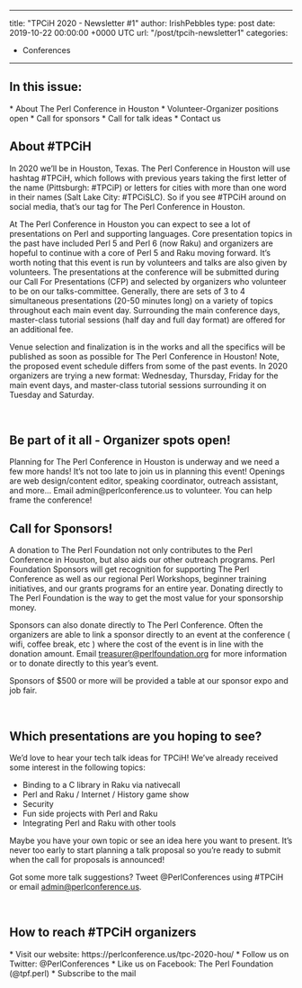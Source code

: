 
---
title: "TPCiH 2020 - Newsletter #1"
author: IrishPebbles
type: post
date: 2019-10-22 00:00:00 +0000 UTC
url: "/post/tpcih-newsletter1"
categories:
 - Conferences

---

<h2>In this issue:</h2>
* About The Perl Conference in Houston
* Volunteer-Organizer positions open
* Call for sponsors
* Call for talk ideas
* Contact us

<br>
<h2>About #TPCiH</h2>
In 2020 we’ll be in Houston, Texas. The Perl Conference in Houston will use hashtag #TPCiH, which follows with previous years taking the first letter of the name (Pittsburgh: #TPCiP) or letters for cities with more than one word in their names (Salt Lake City: #TPCiSLC). So if you see #TPCiH around on social media, that’s our tag for The Perl Conference in Houston.

At The Perl Conference in Houston you can expect to see a lot of presentations on Perl and supporting languages. Core presentation topics in the past have included Perl 5 and Perl 6 (now Raku) and organizers are hopeful to continue with a core of Perl 5 and Raku moving forward. It’s worth noting that this event is run by volunteers and talks are also given by volunteers. The presentations at the conference will be submitted during our Call For Presentations (CFP) and selected by organizers who volunteer to be on our talks-committee. Generally, there are sets of 3 to 4 simultaneous presentations (20-50 minutes long) on a variety of topics throughout each main event day. Surrounding the main conference days, master-class tutorial sessions (half day and full day format) are offered for an additional fee.

Venue selection and finalization is in the works and all the specifics will be published as soon as possible for The Perl Conference in Houston! Note, the proposed event schedule differs from some of the past events. In 2020 organizers are trying a new format: Wednesday, Thursday, Friday for the main event days, and master-class tutorial sessions surrounding it on Tuesday and Saturday.  

<br>
<h2>Be part of it all - Organizer spots open!</h2>
Planning for The Perl Conference in Houston is underway and we need a few more hands! It’s not too late to join us in planning this event! Openings are web design/content editor, speaking coordinator, outreach assistant, and more... Email admin@perlconference.us to volunteer. You can help frame the conference! 

<br>
<h2>Call for Sponsors!</h2>
A donation to The Perl Foundation not only contributes to the Perl Conference in Houston, but also aids our other outreach programs. Perl Foundation Sponsors will get recognition for supporting The Perl Conference as well as our regional Perl Workshops, beginner training initiatives, and our grants programs for an entire year. Donating directly to The Perl Foundation is the way to get the most value for your sponsorship money.

Sponsors can also donate directly to The Perl Conference. Often the organizers are able to link a sponsor directly to an event at the conference ( wifi, coffee break, etc )  where the cost of the event is in line with the donation amount. Email treasurer@perlfoundation.org for more information or to donate directly to this year’s event.

Sponsors of $500 or more will be provided a table at our sponsor expo and job fair. 

<br>
<h2>Which presentations are you hoping to see?</h2>
We’d love to hear your tech talk ideas for TPCiH! We’ve already received some interest in the following topics:

* Binding to a C library in Raku via nativecall
* Perl and Raku / Internet / History game show
* Security
* Fun side projects with Perl and Raku
* Integrating Perl and Raku with other tools

Maybe you have your own topic or see an idea here you want to present. It’s never too early to start planning a talk proposal so you’re ready to submit when the call for proposals is announced! 

Got some more talk suggestions? Tweet @PerlConferences using #TPCiH or email admin@perlconference.us.

<br>
<h2>How to reach #TPCiH organizers</h2>
* Visit our website:  https://perlconference.us/tpc-2020-hou/
* Follow us on Twitter: @PerlConferences
* Like us on Facebook: The Perl Foundation (@tpf.perl)
* Subscribe to the mail